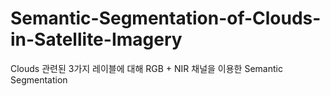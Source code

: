 # Semantic-Segmentation-of-Clouds-in-Satellite-Imagery
Clouds 관련된 3가지 레이블에 대해 RGB + NIR 채널을 이용한 Semantic Segmentation
